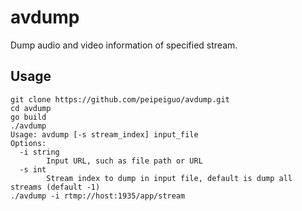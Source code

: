 # avdump
Dump audio and video information of specified stream.

## Usage
```
git clone https://github.com/peipeiguo/avdump.git
cd avdump
go build
./avdump
Usage: avdump [-s stream_index] input_file
Options:
  -i string
    	Input URL, such as file path or URL
  -s int
    	Stream index to dump in input file, default is dump all streams (default -1)
./avdump -i rtmp://host:1935/app/stream
```
